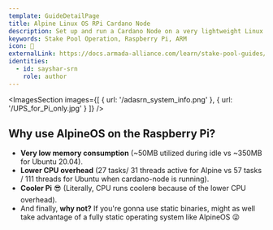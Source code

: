 ```yaml
---
template: GuideDetailPage
title: Alpine Linux OS RPi Cardano Node
description: Set up and run a Cardano Node on a very lightweight Linux distribution.
keywords: Stake Pool Operation, Raspberry Pi, ARM
icon: 🗻
externalLink: https://docs.armada-alliance.com/learn/stake-pool-guides/alpine-linux-os
identities:
  - id: sayshar-srn
    role: author
---
```


<ImagesSection
images={[
{ url: '/adasrn_system_info.png' },
{ url: '/UPS_for_Pi_only.jpg' }
]}
/>

## Why use AlpineOS on the Raspberry Pi?

- **Very low memory consumption** (~50MB utilized during idle vs ~350MB for Ubuntu 20.04).
- **Lower CPU overhead** (27 tasks/ 31 threads active for Alpine vs 57 tasks / 111 threads for Ubuntu when cardano-node is running).
- **Cooler Pi** 😎 (Literally, CPU runs cooler❄️ because of the lower CPU overhead).
- And finally, **why not?** If you're gonna use static binaries, might as well take advantage of a fully static operating system like AlpineOS 😜